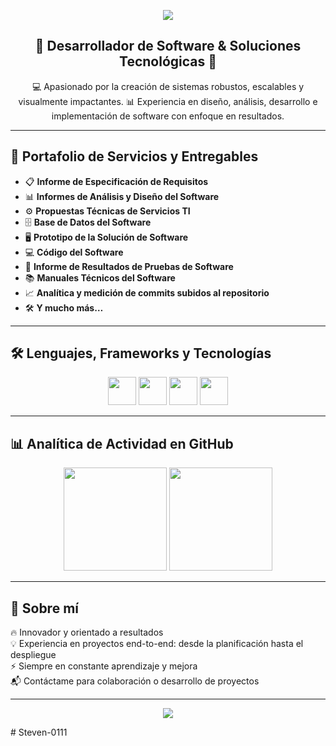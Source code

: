 <!-- Banner principal -->
<p align="center">
  <img src="https://capsule-render.vercel.app/api?type=waving&color=0:00C9FF,100:92FE9D&height=200&section=header&text=🔥%20Bienvenido%20a%20mi%20perfil%20🔥&fontSize=40&fontColor=ffffff" />
</p>

<!-- Descripción -->
<h2 align="center">🚀 Desarrollador de Software & Soluciones Tecnológicas 🚀</h2>
<p align="center">
  💻 Apasionado por la creación de sistemas robustos, escalables y visualmente impactantes.  
  📊 Experiencia en diseño, análisis, desarrollo e implementación de software con enfoque en resultados.
</p>

---

## 📑 Portafolio de Servicios y Entregables

- 📋 **Informe de Especificación de Requisitos**
- 📊 **Informes de Análisis y Diseño del Software**
- ⚙️ **Propuestas Técnicas de Servicios TI**
- 🗄️ **Base de Datos del Software**
- 🖥️ **Prototipo de la Solución de Software**
- 💻 **Código del Software**
- 🧪 **Informe de Resultados de Pruebas de Software**
- 📚 **Manuales Técnicos del Software**
- 📈 **Analítica y medición de commits subidos al repositorio**
- 🛠️ **Y mucho más…**

---

## 🛠️ Lenguajes, Frameworks y Tecnologías

<p align="center">
  <!-- Lenguajes -->
  <img src="https://skillicons.dev/icons?i=html,css,js,php,python,java" height="45" />
  <!-- Frameworks -->
  <img src="https://skillicons.dev/icons?i=bootstrap,tailwind,laravel,django" height="45" />
  <!-- Bases de datos -->
  <img src="https://skillicons.dev/icons?i=mysql,mongodb,firebase" height="45" />
  <!-- Control de versiones -->
  <img src="https://skillicons.dev/icons?i=github" height="45" />
</p>

---

## 📊 Analítica de Actividad en GitHub

<p align="center">
  <img src="https://github-readme-stats.vercel.app/api?username=TU-USUARIO&show_icons=true&theme=radical&hide_border=true&count_private=true" height="165" />
  <img src="https://github-readme-streak-stats.herokuapp.com/?user=TU-USUARIO&theme=radical&hide_border=true" height="165" />
</p>

---

## 📌 Sobre mí
🔥 Innovador y orientado a resultados  
💡 Experiencia en proyectos end-to-end: desde la planificación hasta el despliegue  
⚡ Siempre en constante aprendizaje y mejora  
📬 Contáctame para colaboración o desarrollo de proyectos

---

<p align="center">
  <img src="https://capsule-render.vercel.app/api?type=waving&color=0:92FE9D,100:00C9FF&height=100&section=footer" />
</p>
# Steven-0111
